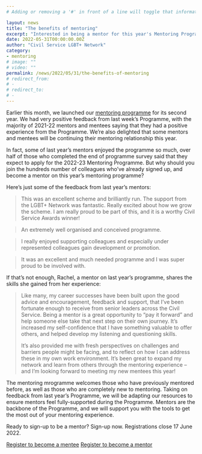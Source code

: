 ```yaml
---
# Adding or removing a '#' in front of a line will toggle that information off and on from being processed. 

layout: news
title: "The benefits of mentoring"
excerpt: "Interested in being a mentor for this year's Mentoring Programme? Hear from previous mentors about the skills they've developed through the Mentoring Programme."
date: 2022-05-31T00:00:00.00Z
author: "Civil Service LGBT+ Network"
category: 
- mentoring
# image: ""
# video: ""
permalink: /news/2022/05/31/the-benefits-of-mentoring
# redirect_from: 
# - 
# redirect_to: 
# - 
---
```


Earlier this month, we launched our [mentoring programme](/mentoring) for its second year. We had very positive feedback from last week’s Programme, with the majority of 2021-22 mentors and mentees saying that they had a positive experience from the Programme. We’re also delighted that some mentors and mentees will be continuing their mentoring relationship this year.

In fact, some of last year’s mentors enjoyed the programme so much, over half of those who completed the end of programme survey said that they expect to apply for the 2022-23 Mentoring Programme. But why should you join the hundreds number of colleagues who’ve already signed up, and become a mentor on this year’s mentoring programme?

Here’s just some of the feedback from last year’s mentors:

> This was an excellent scheme and brilliantly run. The support from the LGBT+ Network was fantastic. Really excited about how we grow the scheme. I am really proud to be part of this, and it is a worthy Civil Service Awards winner!

> An extremely well organised and conceived programme.

> I really enjoyed supporting colleagues and especially under represented colleagues gain development or promotion.

> It was an excellent and much needed programme and I was super proud to be involved with.

If that’s not enough, Rachel, a mentor on last year’s programme, shares the skills she gained from her experience:

> Like many, my career successes have been built upon the good advice and encouragement, feedback and support, that I’ve been fortunate enough to receive from senior leaders across the Civil Service. Being a mentor is a great opportunity to “pay it forward” and help someone else take that next step on their own journey. It’s increased my self-confidence that I have something valuable to offer others, and helped develop my listening and questioning skills. 
> 
> It’s also provided me with fresh perspectives on challenges and barriers people might be facing, and to reflect on how I can address these in my own work environment. It’s been great to expand my network and learn from others through the mentoring experience – and I’m looking forward to meeting my new mentees this year!

The mentoring mrogramme welcomes those who have previously mentored before, as well as those who are completely new to mentoring. Taking on feedback from last year’s Programme, we will be adapting our resources to ensure mentors feel fully-supported during the Programme. Mentors are the backbone of the Programme, and we will support you with the tools to get the most out of your mentoring experience.

Ready to sign-up to be a mentor? Sign-up now. Registrations close 17 June 2022.


<p><a href="https://www.civilservice.lgbt/publication/register-as-a-mentee" title="Register to become a mentee" class="button">Register to become a mentee</a> <a href="https://www.civilservice.lgbt/publication/register-as-a-mentor" title="Register to become a mentor" class="button">Register to become a mentor</a></p> 
